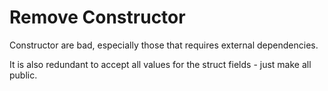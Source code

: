 # Remove Constructor

Constructor are bad, especially those that requires external dependencies.

It is also redundant to accept all values for the struct fields - just make all public.
